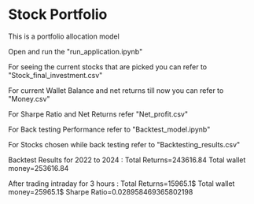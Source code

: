 # Stock Portfolio
 This is a portfolio allocation model

 Open and run the "run_application.ipynb"
<!-- It is scheduled to update the database for best stock selection and giving them weights, it updates everything in an interval of 1 hour approximately -->

For seeing the current stocks that are picked you can refer to "Stock_final_investment.csv"

For current Wallet Balance and net returns till now you can refer to "Money.csv"

For Sharpe Ratio and Net Returns refer "Net_profit.csv"

For Back testing Performance refer to "Backtest_model.ipynb"

For Stocks chosen while back testing refer to "Backtesting_results.csv"


Backtest Results for 2022 to 2024 :
            Total Returns=243616.84
            Total wallet money=253616.84

After trading intraday for 3 hours :
            Total Returns=15965.1$
            Total wallet money=25965.1$
            Sharpe Ratio=0.028958469365802198